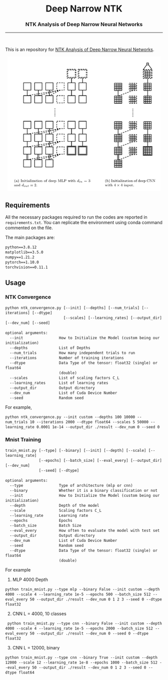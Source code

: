 <h1 align="center"><b>Deep Narrow NTK</b></h1>
<h3 align="center"><b>NTK Analysis of Deep Narrow Neural Networks</b></h1>
<p align="center">
</p> 
 
--------------

<br>

This is an repository for [NTK Analysis of Deep Narrow Neural Networks](https://arxiv.org/abs/2202.02981).

<p align="center">
<img src="thumbnail.png" width="490" height="430">

## Requirements
All the necessary packages required to run the codes are reported in `requirements.txt`. You can replicate the environment using conda command commented on the file.
  
The main packages are:

```
python==3.8.12
matplotlib==3.5.0
numpy==1.21.2
pytorch==1.10.0
torchvision==0.11.1
```
  

## Usage
### NTK Convergence
  
```
python ntk_convergence.py [--init] [--depths] [--num_trials] [--iterations] [--dtype] 
                          [--scales] [--learning_rates] [--output_dir] [--dev_num] [--seed]

optional arguments:
  --init                How to Initialize the Model (custom being our initialization)
  --depths              List of Depths
  --num_trials          How many independent trials to run
  --iterations          Number of training iterations
  --dtype               Data Type of the tensor: float32 (single) or float64
                        (double)
  --scales              List of scaling factors C_L
  --learning_rates      List of learning rates
  --output_dir          Output directory
  --dev_num             List of Cuda Device Number
  --seed                Random seed
```
  
For example,
  
```
python ntk_convergence.py --init custom --depths 100 10000 --num_trials 10 --iterations 2000 --dtype float64 --scales 5 50000 --learning_rate 0.0001 1e-14 --output_dir ./result --dev_num 0 --seed 0
```

### Mnist Training
  
```
train_mnist.py [--type] [--binary] [--init] [--depth] [--scale] [--learning_rate] 
               [--epochs] [--batch_size] [--eval_every] [--output_dir] [--dev_num] 
               [--seed] [--dtype]

optional arguments:
  --type                Type of architecture (mlp or cnn)
  --binary              Whether it is a binary classification or not
  --init                How to Initialize the Model (custom being our initialization)
  --depth               Depth of the model
  --scale               Scaling factors C_L
  --learning_rate       Learning rate
  --epochs              Epochs
  --batch_size          Batch Size
  --eval_every          How often to evaluate the model with test set
  --output_dir          Output directory
  --dev_num             List of Cuda Device Number
  --seed                Random seed
  --dtype               Data Type of the tensor: float32 (single) or float64
                        (double)
```
 
 For example
 1) MLP 4000 Depth
 ```
 python train_mnist.py --type mlp --binary False --init custom --depth 4000 --scale 4 --learning_rate 1e-5 --epochs 500 --batch_size 512 --eval_every 50 --output_dir ./result --dev_num 0 1 2 3 --seed 0 --dtype float32
 ```
 
 2) CNN L = 4000, 10 classes
```
 python train_mnist.py --type cnn --binary False --init custom --depth 4000 --scale 4 --learning_rate 1e-5 --epochs 2000 --batch_size 512 --eval_every 50 --output_dir ./result --dev_num 0 --seed 0 --dtype float32
```
 
 3) CNN L = 12000, binary
 ```
 python train_mnist.py --type cnn --binary True --init custom --depth 12000 --scale 12 --learning_rate 1e-8 --epochs 1000 --batch_size 512 --eval_every 50 --output_dir ./result --dev_num 0 1 2 3 --seed 0 --dtype float64
```
